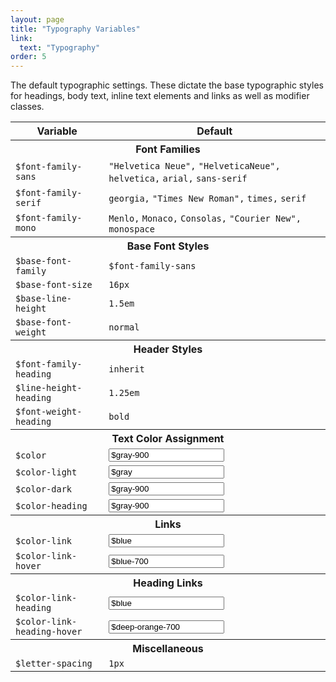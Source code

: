 ```yaml
---
layout: page
title: "Typography Variables"
link:
  text: "Typography"
order: 5
---
```


The default typographic settings. These dictate the base typographic styles for headings, body text, inline text elements and links as well as modifier classes.

<table class="table table-docs">
  <tr>
    <th>Variable</th>
    <th>Default</th>
  </tr>

  <tr>
    <th colspan="2">Font Families</th>
  </tr>
  <tr>
    <td><code>$font-family-sans</code></td>
    <td><code>"Helvetica Neue",</code> <code>"HelveticaNeue",</code> <code>helvetica,</code> <code>arial,</code> <code>sans-serif</code></td>
  </tr>
  <tr>
    <td><code>$font-family-serif</code></td>
    <td><code>georgia,</code> <code>"Times New Roman",</code> <code>times,</code> <code>serif</code></td>
  </tr>
  <tr>
    <td><code>$font-family-mono</code></td>
    <td><code>Menlo,</code> <code>Monaco,</code> <code>Consolas,</code> <code>"Courier New",</code> <code>monospace</code></td>
  </tr>

  <tr>
    <th colspan="3">Base Font Styles</th>
  </tr>
  <tr>
    <td><code>$base-font-family</code></td>
    <td><code>$font-family-sans</code></td>
  </tr>
  <tr>
    <td><code>$base-font-size</code></td>
    <td><code>16px</code></td>
  </tr>
  <tr>
    <td><code>$base-line-height</code></td>
    <td><code>1.5em</code></td>
  </tr>
  <tr>
    <td><code>$base-font-weight</code></td>
    <td><code>normal</code></td>
  </tr>

  <tr>
    <th colspan="3">Header Styles</th>
  </tr>
  <tr>
    <td><code>$font-family-heading</code></td>
    <td><code>inherit</code></td>
  </tr>
  <tr>
    <td><code>$line-height-heading</code></td>
    <td><code>1.25em</code></td>
  </tr>
  <tr>
    <td><code>$font-weight-heading</code></td>
    <td><code>bold</code></td>
  </tr>

  <tr>
    <th colspan="3">Text Color Assignment</th>
  </tr>
  <tr>
    <td><code>$color</code></td>
    <td>
      <div class="swatch-wrap">
        <span class="swatch bg-color"></span>
        <input type="text" class="input swatch-value" onclick="this.select()" value="$gray-900" readonly="">
      </div>
    </td>
  </tr>
  <tr>
    <td><code>$color-light</code></td>
    <td>
      <div class="swatch-wrap">
        <span class="swatch bg-color-light"></span>
        <input type="text" class="input swatch-value" onclick="this.select()" value="$gray" readonly="">
      </div>
    </td>
  </tr>
  <tr>
    <td><code>$color-dark</code></td>
    <td>
      <div class="swatch-wrap">
        <span class="swatch bg-color-dark"></span>
        <input type="text" class="input swatch-value" onclick="this.select()" value="$gray-900" readonly="">
      </div>
    </td>
  </tr>
  <tr>
    <td><code>$color-heading</code></td>
    <td>
      <div class="swatch-wrap">
        <span class="swatch bg-color-heading"></span>
        <input type="text" class="input swatch-value" onclick="this.select()" value="$gray-900" readonly="">
      </div>
    </td>
  </tr>

  <tr>
    <th colspan="3">Links</th>
  </tr>
  <tr>
    <td><code>$color-link</code></td>
    <td>
      <div class="swatch-wrap">
        <span class="swatch bg-color-link"></span>
        <input type="text" class="input swatch-value" onclick="this.select()" value="$blue" readonly="">
      </div>
    </td>
  </tr>
  <tr>
    <td><code>$color-link-hover</code></td>
    <td>
      <div class="swatch-wrap">
        <span class="swatch bg-color-link-hover"></span>
        <input type="text" class="input swatch-value" onclick="this.select()" value="$blue-700" readonly="">
      </div>
    </td>
  </tr>

  <tr>
    <th colspan="3">Heading Links</th>
  </tr>
  <tr>
    <td><code>$color-link-heading</code></td>
    <td>
      <div class="swatch-wrap">
        <span class="swatch bg-color-link-heading"></span>
        <input type="text" class="input swatch-value" onclick="this.select()" value="$blue" readonly="">
      </div>
    </td>
  </tr>
  <tr>
    <td><code>$color-link-heading-hover</code></td>
    <td>
      <div class="swatch-wrap">
        <span class="swatch bg-color-link-heading-hover"></span>
        <input type="text" class="input swatch-value" onclick="this.select()" value="$deep-orange-700" readonly="">
      </div>
    </td>
  </tr>

  <tr>
    <th colspan="3">Miscellaneous</th>
  </tr>
  <tr>
    <td><code>$letter-spacing</code></td>
    <td><code>1px</code></td>
  </tr>
</table>
